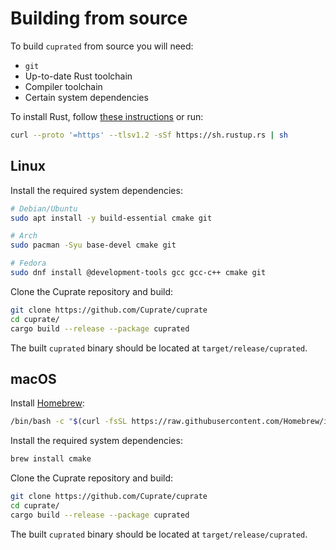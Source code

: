 # Building from source
To build `cuprated` from source you will need:

- `git`
- Up-to-date Rust toolchain
- Compiler toolchain
- Certain system dependencies

To install Rust, follow [these instructions](https://www.rust-lang.org/learn/get-started) or run:
```bash
curl --proto '=https' --tlsv1.2 -sSf https://sh.rustup.rs | sh
```

<!-- TODO: Windows build instruction -->

## Linux
Install the required system dependencies:

```bash
# Debian/Ubuntu
sudo apt install -y build-essential cmake git

# Arch
sudo pacman -Syu base-devel cmake git

# Fedora
sudo dnf install @development-tools gcc gcc-c++ cmake git
```

Clone the Cuprate repository and build:

```bash
git clone https://github.com/Cuprate/cuprate
cd cuprate/
cargo build --release --package cuprated
```

The built `cuprated` binary should be located at `target/release/cuprated`.

## macOS
Install [Homebrew](https://brew.sh):

```bash
/bin/bash -c "$(curl -fsSL https://raw.githubusercontent.com/Homebrew/install/HEAD/install.sh)"
```

Install the required system dependencies:
```bash
brew install cmake
```

Clone the Cuprate repository and build:

```bash
git clone https://github.com/Cuprate/cuprate
cd cuprate/
cargo build --release --package cuprated
```

The built `cuprated` binary should be located at `target/release/cuprated`.
